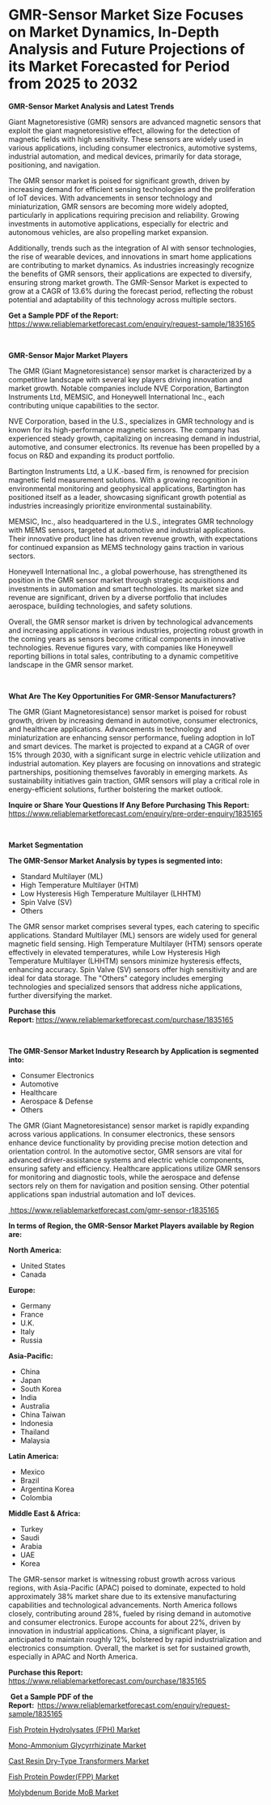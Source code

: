 <p><h1>GMR-Sensor Market Size Focuses on Market Dynamics, In-Depth Analysis and Future Projections of its Market Forecasted for Period from 2025 to 2032</h1></p><p><strong>GMR-Sensor Market Analysis and Latest Trends</strong></p>
<p><p>Giant Magnetoresistive (GMR) sensors are advanced magnetic sensors that exploit the giant magnetoresistive effect, allowing for the detection of magnetic fields with high sensitivity. These sensors are widely used in various applications, including consumer electronics, automotive systems, industrial automation, and medical devices, primarily for data storage, positioning, and navigation.</p><p>The GMR sensor market is poised for significant growth, driven by increasing demand for efficient sensing technologies and the proliferation of IoT devices. With advancements in sensor technology and miniaturization, GMR sensors are becoming more widely adopted, particularly in applications requiring precision and reliability. Growing investments in automotive applications, especially for electric and autonomous vehicles, are also propelling market expansion.</p><p>Additionally, trends such as the integration of AI with sensor technologies, the rise of wearable devices, and innovations in smart home applications are contributing to market dynamics. As industries increasingly recognize the benefits of GMR sensors, their applications are expected to diversify, ensuring strong market growth. The GMR-Sensor Market is expected to grow at a CAGR of 13.6% during the forecast period, reflecting the robust potential and adaptability of this technology across multiple sectors.</p></p>
<p><strong>Get a Sample PDF of the Report:&nbsp;</strong> <a href="https://www.reliablemarketforecast.com/enquiry/request-sample/1835165?utm_campaign=1897&utm_medium=2&utm_source=Github&utm_content=ia&utm_term=26032025&utm_id=gmr-sensor">https://www.reliablemarketforecast.com/enquiry/request-sample/1835165</a></p>
<p>&nbsp;</p>
<p><strong>GMR-Sensor Major Market Players</strong></p>
<p><p>The GMR (Giant Magnetoresistance) sensor market is characterized by a competitive landscape with several key players driving innovation and market growth. Notable companies include NVE Corporation, Bartington Instruments Ltd, MEMSIC, and Honeywell International Inc., each contributing unique capabilities to the sector.</p><p>NVE Corporation, based in the U.S., specializes in GMR technology and is known for its high-performance magnetic sensors. The company has experienced steady growth, capitalizing on increasing demand in industrial, automotive, and consumer electronics. Its revenue has been propelled by a focus on R&D and expanding its product portfolio.</p><p>Bartington Instruments Ltd, a U.K.-based firm, is renowned for precision magnetic field measurement solutions. With a growing recognition in environmental monitoring and geophysical applications, Bartington has positioned itself as a leader, showcasing significant growth potential as industries increasingly prioritize environmental sustainability.</p><p>MEMSIC, Inc., also headquartered in the U.S., integrates GMR technology with MEMS sensors, targeted at automotive and industrial applications. Their innovative product line has driven revenue growth, with expectations for continued expansion as MEMS technology gains traction in various sectors.</p><p>Honeywell International Inc., a global powerhouse, has strengthened its position in the GMR sensor market through strategic acquisitions and investments in automation and smart technologies. Its market size and revenue are significant, driven by a diverse portfolio that includes aerospace, building technologies, and safety solutions.</p><p>Overall, the GMR sensor market is driven by technological advancements and increasing applications in various industries, projecting robust growth in the coming years as sensors become critical components in innovative technologies. Revenue figures vary, with companies like Honeywell reporting billions in total sales, contributing to a dynamic competitive landscape in the GMR sensor market.</p></p>
<p>&nbsp;</p>
<p><strong>What Are The Key Opportunities For GMR-Sensor Manufacturers?</strong></p>
<p><p>The GMR (Giant Magnetoresistance) sensor market is poised for robust growth, driven by increasing demand in automotive, consumer electronics, and healthcare applications. Advancements in technology and miniaturization are enhancing sensor performance, fueling adoption in IoT and smart devices. The market is projected to expand at a CAGR of over 15% through 2030, with a significant surge in electric vehicle utilization and industrial automation. Key players are focusing on innovations and strategic partnerships, positioning themselves favorably in emerging markets. As sustainability initiatives gain traction, GMR sensors will play a critical role in energy-efficient solutions, further bolstering the market outlook.</p></p>
<p><strong>Inquire or Share Your Questions If Any Before Purchasing This Report:</strong> <a href="https://www.reliablemarketforecast.com/enquiry/pre-order-enquiry/1835165?utm_campaign=1897&utm_medium=2&utm_source=Github&utm_content=ia&utm_term=26032025&utm_id=gmr-sensor">https://www.reliablemarketforecast.com/enquiry/pre-order-enquiry/1835165</a></p>
<p>&nbsp;</p>
<p><strong>Market Segmentation</strong></p>
<p><strong>The GMR-Sensor Market Analysis by types is segmented into:</strong></p>
<p><ul><li>Standard Multilayer (ML)</li><li>High Temperature Multilayer (HTM)</li><li>Low Hysteresis High Temperature Multilayer (LHHTM)</li><li>Spin Valve (SV)</li><li>Others</li></ul></p>
<p><p>The GMR sensor market comprises several types, each catering to specific applications. Standard Multilayer (ML) sensors are widely used for general magnetic field sensing. High Temperature Multilayer (HTM) sensors operate effectively in elevated temperatures, while Low Hysteresis High Temperature Multilayer (LHHTM) sensors minimize hysteresis effects, enhancing accuracy. Spin Valve (SV) sensors offer high sensitivity and are ideal for data storage. The "Others" category includes emerging technologies and specialized sensors that address niche applications, further diversifying the market.</p></p>
<p><strong>Purchase this Report:&nbsp;</strong><a href="https://www.reliablemarketforecast.com/purchase/1835165?utm_campaign=1897&utm_medium=2&utm_source=Github&utm_content=ia&utm_term=26032025&utm_id=gmr-sensor">https://www.reliablemarketforecast.com/purchase/1835165</a></p>
<p>&nbsp;</p>
<p><strong>The GMR-Sensor Market Industry Research by Application is segmented into:</strong></p>
<p><ul><li>Consumer Electronics</li><li>Automotive</li><li>Healthcare</li><li>Aerospace & Defense</li><li>Others</li></ul></p>
<p><p>The GMR (Giant Magnetoresistance) sensor market is rapidly expanding across various applications. In consumer electronics, these sensors enhance device functionality by providing precise motion detection and orientation control. In the automotive sector, GMR sensors are vital for advanced driver-assistance systems and electric vehicle components, ensuring safety and efficiency. Healthcare applications utilize GMR sensors for monitoring and diagnostic tools, while the aerospace and defense sectors rely on them for navigation and position sensing. Other potential applications span industrial automation and IoT devices.</p></p>
<p><a href="https://www.reliablemarketforecast.com/gmr-sensor-r1835165?utm_campaign=1897&utm_medium=2&utm_source=Github&utm_content=ia&utm_term=26032025&utm_id=gmr-sensor">&nbsp;https://www.reliablemarketforecast.com/gmr-sensor-r1835165</a></p>
<p><strong>In terms of Region, the GMR-Sensor Market Players available by Region are:</strong></p>
<p>
    <p> <strong> North America: </strong>
        <ul>
            <li>United States</li>
            <li>Canada</li>
        </ul>
        </p> 
    <p> <strong> Europe: </strong>
        <ul>
            <li>Germany</li>
            <li>France</li>
            <li>U.K.</li>
            <li>Italy</li>
            <li>Russia</li>
        </ul>
        </p> 
    <p> <strong> Asia-Pacific: </strong>
        <ul>
            <li>China</li>
            <li>Japan</li>
            <li>South Korea</li>
            <li>India</li>
            <li>Australia</li>
            <li>China Taiwan</li>
            <li>Indonesia</li>
            <li>Thailand</li>
            <li>Malaysia</li>
        </ul>
        </p> 
    <p> <strong> Latin America: </strong>
        <ul>
            <li>Mexico</li>
            <li>Brazil</li>
            <li>Argentina Korea</li>
            <li>Colombia</li>
        </ul>
        </p> 
    <p> <strong> Middle East & Africa: </strong>
        <ul>
            <li>Turkey</li>
            <li>Saudi</li>
            <li>Arabia</li>
            <li>UAE</li>
            <li>Korea</li>
        </ul>
    </p>
    </p>
<p><p>The GMR-sensor market is witnessing robust growth across various regions, with Asia-Pacific (APAC) poised to dominate, expected to hold approximately 38% market share due to its extensive manufacturing capabilities and technological advancements. North America follows closely, contributing around 28%, fueled by rising demand in automotive and consumer electronics. Europe accounts for about 22%, driven by innovation in industrial applications. China, a significant player, is anticipated to maintain roughly 12%, bolstered by rapid industrialization and electronics consumption. Overall, the market is set for sustained growth, especially in APAC and North America.</p></p>
<p><strong>Purchase this Report: </strong><a href="https://www.reliablemarketforecast.com/purchase/1835165?utm_campaign=1897&utm_medium=2&utm_source=Github&utm_content=ia&utm_term=26032025&utm_id=gmr-sensor">https://www.reliablemarketforecast.com/purchase/1835165</a></p>
<p>&nbsp;<strong>Get a Sample PDF of the Report:&nbsp;&nbsp;</strong><a href="https://www.reliablemarketforecast.com/enquiry/request-sample/1835165?utm_campaign=1897&utm_medium=2&utm_source=Github&utm_content=ia&utm_term=26032025&utm_id=gmr-sensor">https://www.reliablemarketforecast.com/enquiry/request-sample/1835165</a></p>
<p><strong></strong></p>
<p><p><a href="https://github.com/rndwazeri/Market-Research-Report-List-1/blob/main/fish-protein-hydrolysates-fph-market.md?utm_campaign=1897&utm_medium=2&utm_source=Github&utm_content=ia&utm_term=26032025&utm_id=gmr-sensor">Fish Protein Hydrolysates (FPH) Market</a></p><p><a href="https://github.com/lolahberkik5/Market-Research-Report-List-1/blob/main/mono-ammonium-glycyrrhizinate-market.md?utm_campaign=1897&utm_medium=2&utm_source=Github&utm_content=ia&utm_term=26032025&utm_id=gmr-sensor">Mono-Ammonium Glycyrrhizinate Market</a></p><p><a href="https://github.com/bloggglazaie/Market-Research-Report-List-1/blob/main/cast-resin-dry-type-transformers-market.md?utm_campaign=1897&utm_medium=2&utm_source=Github&utm_content=ia&utm_term=26032025&utm_id=gmr-sensor">Cast Resin Dry-Type Transformers Market</a></p><p><a href="https://github.com/dubelsuehsik/Market-Research-Report-List-1/blob/main/fish-protein-powderfpp-market.md?utm_campaign=1897&utm_medium=2&utm_source=Github&utm_content=ia&utm_term=26032025&utm_id=gmr-sensor">Fish Protein Powder(FPP) Market</a></p><p><a href="https://github.com/resiebustin/Market-Research-Report-List-1/blob/main/molybdenum-boride-mob-market.md?utm_campaign=1897&utm_medium=2&utm_source=Github&utm_content=ia&utm_term=26032025&utm_id=gmr-sensor">Molybdenum Boride MoB Market</a></p></p>
